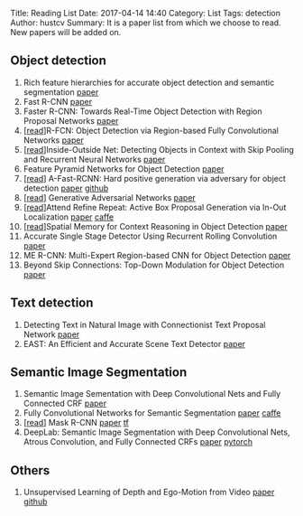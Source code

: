 Title: Reading List
Date: 2017-04-14 14:40
Category: List
Tags: detection
Author: hustcv
Summary: It is a paper list from which we choose to read. New papers will be added on.

## Object detection

1. Rich feature hierarchies for accurate object detection and semantic segmentation [paper](https://arxiv.org/pdf/1311.2524)
2. Fast R-CNN [paper](https://arxiv.org/pdf/1504.08083)
3. Faster R-CNN: Towards Real-Time Object Detection with Region Proposal Networks [paper](https://arxiv.org/pdf/1506.01497)
4. [[read](http://hustcv.github.io)]R-FCN: Object Detection via Region-based Fully Convolutional Networks [paper](https://arxiv.org/pdf/1605.06409)
5. [[read](http://hustcv.github.io)]Inside-Outside Net: Detecting Objects in Context with Skip Pooling and Recurrent Neural Networks [paper](https://arxiv.org/pdf/1512.04143.pdf)
6. Feature Pyramid Networks for Object Detection [paper](https://arxiv.org/pdf/1612.03144.pdf)
7. [[read](http://hustcv.github.io)] A-Fast-RCNN: Hard positive generation via adversary for object detection [paper](https://arxiv.org/pdf/1704.03414.pdf) [github](https://github.com/xiaolonw/adversarial-frcnn)
8. [[read]()] Generative Adversarial Networks [paper](https://arxiv.org/abs/1406.2661)
9. [[read](http://hustcv.github.io)]Attend Refine Repeat: Active Box Proposal Generation via In-Out Localization [paper](https://arxiv.org/abs/1606.04446) [caffe](https://github.com/gidariss/AttractioNet)
10. [[read](http://hustcv.github.io)]Spatial Memory for Context Reasoning in Object Detection [paper](https://arxiv.org/pdf/1704.04224.pdf)
11. Accurate Single Stage Detector Using Recurrent Rolling Convolution [paper](https://arxiv.org/pdf/1704.05776.pdf)
12. ME R-CNN: Multi-Expert Region-based CNN for Object Detection [paper](https://arxiv.org/pdf/1704.01069.pdf)
13. Beyond Skip Connections: Top-Down Modulation for Object Detection [paper](https://arxiv.org/pdf/1612.06851.pdf)

## Text detection
1. Detecting Text in Natural Image with Connectionist Text Proposal Network [paper](https://arxiv.org/pdf/1609.03605.pdf)
2. EAST: An Efficient and Accurate Scene Text Detector [paper](https://arxiv.org/pdf/1704.03155.pdf)

## Semantic Image Segmentation
1. Semantic Image Sementation with Deep Convolutional Nets and Fully Connected CRF [paper](https://arxiv.org/pdf/1412.7062.pdf)
2. Fully Convolutional Networks for Semantic Segmentation [paper](https://people.eecs.berkeley.edu/%7Ejonlong/long_shelhamer_fcn.pdf) [caffe](https://github.com/shelhamer/fcn.berkeleyvision.org)
3. [[read]()] Mask R-CNN [paper](https://arxiv.org/pdf/1703.06870.pdf) [tf](https://github.com/CharlesShang/FastMaskRCNN)
4. DeepLab: Semantic Image Segmentation with Deep Convolutional Nets, Atrous Convolution, and Fully Connected CRFs [paper](https://arxiv.org/pdf/1606.00915.pdf) [pytorch](https://github.com/isht7/pytorch-deeplab-resnet)

## Others
1. Unsupervised Learning of Depth and Ego-Motion from Video [paper](https://people.eecs.berkeley.edu/~tinghuiz/projects/SfMLearner/cvpr17_sfm_final.pdf) [github](https://github.com/tinghuiz/SfMLearner)
